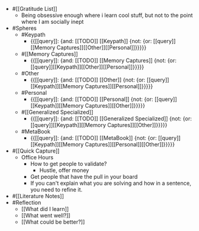 - #[[Gratitude List]]
    - Being obsessive enough where i learn cool stuff, but not to the point where I am socially inept
- #Spheres 
    - #Keypath
        - {{[[query]]: {and: [[TODO]] [[Keypath]] {not: {or: [[query]][[Memory Captures]][[Other]][[Personal]]}}}}}
    - #[[Memory Captures]]
        - {{[[query]]: {and: [[TODO]] [[Memory Captures]] {not: {or: [[query]][[Keypath]][[Other]][[Personal]]}}}}}
    - #Other
        - {{[[query]]: {and: [[TODO]] [[Other]] {not: {or: [[query]][[Keypath]][[Memory Captures]][[Personal]]}}}}}
    - #Personal
        - {{[[query]]: {and: [[TODO]] [[Personal]] {not: {or: [[query]][[Keypath]][[Memory Captures]][[Other]]}}}}}
    - #[[Generalized Specialized]]
        - {{[[query]]: {and: [[TODO]] [[Generalized Specialized]] {not: {or: [[query]][[Keypath]][[Memory Captures]][[Other]]}}}}}
    - #MetaBook
        - {{[[query]]: {and: [[TODO]] [[MetaBook]] {not: {or: [[query]][[Keypath]][[Memory Captures]][[Personal]][[Other]]}}}}}
- #[[Quick Capture]]
    - Office Hours
        - How to get people to validate?
            - Hustle, offer money
        - Get people that have the pull in your board
        - If you can't explain what you are solving and how in a sentence, you need to refine it.
- #[[Literature Notes]]
- #Reflection
    - [[What did I learn]]
    - [[What went well?]]
    - [[What could be better?]]
